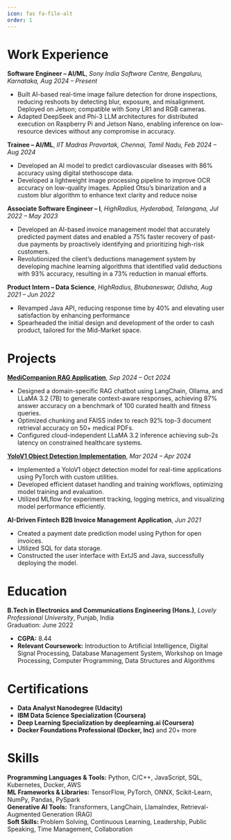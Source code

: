 ```yaml
---
icon: fas fa-file-alt
order: 1
---
```


# Work Experience

**Software Engineer – AI/ML**, _Sony India Software Centre, Bengaluru, Karnataka, Aug 2024 – Present_
- Built AI-based real-time image failure detection for drone inspections, reducing reshoots by detecting blur, exposure, and misalignment. Deployed on Jetson; compatible with Sony LR1 and RGB cameras.
- Adapted DeepSeek and Phi-3 LLM architectures for distributed execution on Raspberry Pi and Jetson Nano,
enabling inference on low-resource devices without any compromise in accuracy.

**Trainee – AI/ML**, _IIT Madras Pravartak, Chennai, Tamil Nadu, Feb 2024 – Aug 2024_
- Developed an AI model to predict cardiovascular diseases with 86% accuracy using digital stethoscope data.
- Developed a lightweight image processing pipeline to improve OCR accuracy on low-quality images. Applied Otsu’s binarization and a custom blur algorithm to enhance text clarity and reduce noise

**Associate Software Engineer – I**, _HighRadius, Hyderabad, Telangana, Jul 2022 – May 2023_
- Developed an AI-based invoice management model that accurately predicted payment dates and enabled a 75%
faster recovery of past-due payments by proactively identifying and prioritizing high-risk customers.
- Revolutionized the client’s deductions management system by developing machine learning algorithms that
identified valid deductions with 93% accuracy, resulting in a 73% reduction in manual efforts.

**Product Intern – Data Science**, _HighRadius, Bhubaneswar, Odisha, Aug 2021 – Jun 2022_
- Revamped Java API, reducing response time by 40% and elevating user satisfaction by enhancing performance
- Spearheaded the initial design and development of the order to cash product, tailored for the Mid-Market space.

# Projects

**[MediCompanion RAG Application](https://github.com/AbhijitMore/MediCompanion)**, _Sep 2024 – Oct 2024_
- Designed a domain-specific RAG chatbot using LangChain, Ollama, and LLaMA 3.2 (7B) to generate
context-aware responses, achieving 87% answer accuracy on a benchmark of 100 curated health and fitness queries.
- Optimized chunking and FAISS index to reach 92% top-3 document retrieval accuracy on 50+ medical PDFs.
- Configured cloud-independent LLaMA 3.2 inference achieving sub-2s latency on constrained healthcare systems.

**[YoloV1 Object Detection Implementation](https://github.com/AbhijitMore/yolov1)**, _Mar 2024 – Apr 2024_
- Implemented a YoloV1 object detection model for real-time applications using PyTorch with custom utilities.
- Developed efficient dataset handling and training workflows, optimizing model training and evaluation.
- Utilized MLflow for experiment tracking, logging metrics, and visualizing model performance efficiently.

**AI-Driven Fintech B2B Invoice Management Application**, _Jun 2021_
- Created a payment date prediction model using Python for open invoices.
- Utilized SQL for data storage.
- Constructed the user interface with ExtJS and Java, successfully deploying the model.

# Education

**B.Tech in Electronics and Communications Engineering (Hons.)**, _Lovely Professional University_, Punjab, India   
Graduation: June 2022

- **CGPA:** 8.44
- **Relevant Coursework:** Introduction to Artificial Intelligence, Digital Signal Processing, Database Management System, Workshop on Image Processing, Computer Programming, Data Structures and Algorithms

# Certifications

- **Data Analyst Nanodegree (Udacity)**
- **IBM Data Science Specialization (Coursera)** 
- **Deep Learning Specialization by deeplearning.ai (Coursera)**
- **Docker Foundations Professional (Docker, Inc)** and 20+ more

# Skills

**Programming Languages & Tools:** Python, C/C++, JavaScript, SQL, Kubernetes, Docker, AWS  
**ML Frameworks & Libraries:** TensorFlow, PyTorch, ONNX, Scikit-Learn, NumPy, Pandas, PySpark  
**Generative AI Tools:** Transformers, LangChain, LlamaIndex, Retrieval-Augmented Generation (RAG)  
**Soft Skills:** Problem Solving, Continuous Learning, Leadership, Public Speaking, Time Management, Collaboration  

